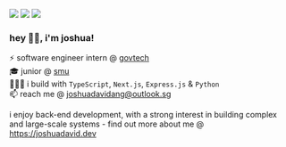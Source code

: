 [<img src="https://img.shields.io/badge/-LeetCode-FFA116?style=for-the-badge&logo=LeetCode&logoColor=black" />](https://leetcode.com/joshdavidang/)
[<img src="https://img.shields.io/badge/LinkedIn-0077B5?style=for-the-badge&logo=linkedin&logoColor=white" />](https://www.linkedin.com/in/joshuadavidang/)
[<img src="https://img.shields.io/badge/website-000000?style=for-the-badge&logo=About.me&logoColor=white" />](https://joshuadavid.dev)
<br />

### hey 👋🏻, i'm joshua!

⚡️ software engineer intern @ [govtech](https://www.tech.gov.sg)  
🎓 junior @ [smu](https://computing.smu.edu.sg)    
👷🏻‍♂️ i build with `TypeScript`, `Next.js`, `Express.js` & `Python`  
📫 reach me @ joshuadavidang@outlook.sg

i enjoy back-end development, with a strong interest in building complex and large-scale systems - find out more about me @ https://joshuadavid.dev
